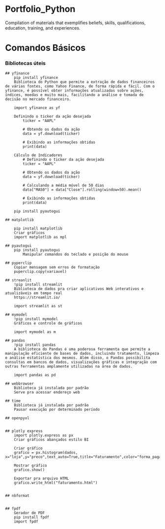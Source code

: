 # Portfolio_Python
Compilation of materials that exemplifies beliefs, skills, qualifications, education, training, and experiences.

# Comandos Básicos


### Bibliotecas úteis ###

    ## yfinance
        pip install yfinance
        Biblioteca do Python que permite a extração de dados financeiros de várias fontes, como Yahoo Finance, de forma rápida e fácil. Com o yfinance, é possível obter informações atualizadas sobre ações, índices, moedas e muito mais, facilitando a análise e tomada de decisão no mercado financeiro.
        
        import yfinance as yf

        Definindo o ticker da ação desejada
            ticker = "AAPL"

            # Obtendo os dados da ação
            data = yf.download(ticker)

            # Exibindo as informações obtidas
            print(data)

        Cálculo de Indicadores
            # Definindo o ticker da ação desejada
            ticker = "AAPL"

            # Obtendo os dados da ação
            data = yf.download(ticker)

            # Calculando a média móvel de 50 dias
            data["MA50"] = data["Close"].rolling(window=50).mean()

            # Exibindo as informações obtidas
            print(data)

        pip install pyautogui

    ## matplotlib

        pip install matplotlib
        Criar gráficos
        import matplotlib as mpl

    ## pyautogui
        pip install pyautogui
            Manipular comandos do teclado e posição do mouse

    ## pyperclip
        Copiar mensagem sem erros de formatação
        puperclip.copy(variavel)

    ## streanlit
        !pip install streamlit
        Biblioteca de dados pra criar aplicativos Web interativos e atualizáveis em tempo real
        https://streamlit.io/

        import streamlit as st

    ## mymodel
        !pip install mymodel
        Gráficos e controle de gráficos

        import mymodel as m

    ## pandas
        !pip install pandas
        A biblioteca do Pandas é uma poderosa ferramenta que permite a manipulação eficiente de bases de dados, incluindo tratamento, limpeza e análise estatística dos mesmos. Além disso, o Pandas possibilita consultas em bancos de dados, visualizações gráficas e integração com outras ferramentas amplamente utilizadas na área de dados.

        import pandas as pd

    ## webbrowser
        Biblioteca já instalada por padrão
        Serve pra acessar endereço web

    ## time
        Biblioteca já instalada por padrão
        Pausar execução por determinado período

    ## openpyxl


    ## plotly express
        import plotly.express as px
        Criar gráficos abançados estilo BI
        
        Criar gráfico
        grafico = px.histogram(dados, x="loja",y="preco",text_auto=True,title="Faturamento",color="forma_pagamento")

        Mostrar gráfico
        grafico.show()

        Exportar pra arquivo HTML
        grafico.write_html("faturamento.html")


    ## nbformat


    ## fpdf
        Gerador de PDF
        pip install fpdf
        import fpdf

        